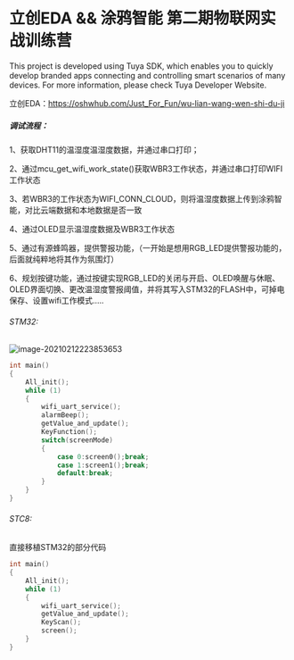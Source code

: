 # 立创EDA &amp;&amp; 涂鸦智能 第二期物联网实战训练营

This project is developed using Tuya SDK, which enables you to quickly develop branded
apps connecting and controlling smart scenarios of many devices.
For more information, please check Tuya Developer Website.

立创EDA：https://oshwhub.com/Just_For_Fun/wu-lian-wang-wen-shi-du-ji

##### 调试流程：

1、获取DHT11的温湿度温湿度数据，并通过串口打印；

2、通过mcu_get_wifi_work_state()获取WBR3工作状态，并通过串口打印WIFI工作状态

3、若WBR3的工作状态为WIFI_CONN_CLOUD，则将温湿度数据上传到涂鸦智能，对比云端数据和本地数据是否一致

4、通过OLED显示温湿度数据及WBR3工作状态

5、通过有源蜂鸣器，提供警报功能，（一开始是想用RGB_LED提供警报功能的，后面就纯粹地将其作为氛围灯）

6、规划按键功能，通过按键实现RGB_LED的关闭与开启、OLED唤醒与休眠、OLED界面切换、更改温湿度警报阈值，并将其写入STM32的FLASH中，可掉电保存、设置wifi工作模式…..

###### STM32:

![image-20210212223853653](https://i.loli.net/2021/02/13/4lRVdWpkLs6MouB.png)

```C
int main()
{
	All_init();
	while (1)
	{
		wifi_uart_service();
		alarmBeep();
		getValue_and_update();
		KeyFunction();
		switch(screenMode)
		{
			case 0:screen0();break;
			case 1:screen1();break;
			default:break;
		}
	}
}
```

###### STC8:

直接移植STM32的部分代码

```C
int main()
{
	All_init();
	while (1)
	{
		wifi_uart_service();
		getValue_and_update();
		KeyScan();
		screen();
	}
}
```

